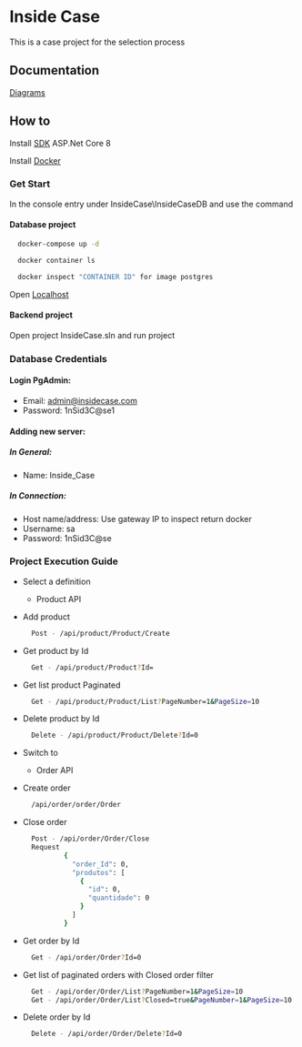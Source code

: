 
# Inside Case

This is a case project for the selection process

## Documentation

[Diagrams](https://miro.com/welcomeonboard/QnVOWktEM1A3Tk02TGNVMU42dTZ3WHJlUnBOTWxTWDRmelJ5YUVzQnVnVUo5aURER1poRmZtQm9Mbkh1T3RTQ3wzNDU4NzY0NTg0MTk1OTExODM3fDI=?share_link_id=220806220436)

## How to

Install [SDK](https://dotnet.microsoft.com/pt-br/download/dotnet/8.0) ASP.Net Core 8

Install [Docker](https://docs.docker.com/desktop/install/windows-install/) 

### Get Start

In the console entry under InsideCase\InsideCaseDB and use the command

#### Database project

```bash
  docker-compose up -d

  docker container ls

  docker inspect "CONTAINER ID" for image postgres
```

Open [Localhost](http://localhost:8080/) 

#### Backend project

Open project InsideCase.sln and run project

### Database Credentials

#### Login PgAdmin:

- Email: admin@insidecase.com
- Password: 1nSid3C@se1

#### Adding new server:

##### In General:
- Name: Inside_Case

##### In Connection:
- Host name/address: Use gateway IP to inspect return docker
- Username: sa
- Password: 1nSid3C@se

### Project Execution Guide

- Select a definition
  - Product API

- Add product
  ```bash
    Post - /api/product/Product/Create
  ```
  
- Get product by Id
  ```bash
    Get - /api/product/Product?Id=
  ```

- Get list product Paginated
  ```bash
    Get - /api/product/Product/List?PageNumber=1&PageSize=10
  ```

- Delete product by Id
  ```bash
    Delete - /api/product/Product/Delete?Id=0
  ```

- Switch to
  - Order API

- Create order
  ```bash
    /api/order/order/Order
  ```

- Close order
  ```bash
    Post - /api/order/Order/Close
    Request
            {
              "order_Id": 0,
              "produtos": [
                {
                  "id": 0,
                  "quantidade": 0
                }
              ]
            }
  ```

- Get order by Id
  ```bash
    Get - /api/order/Order?Id=0
  ```

- Get list of paginated orders with Closed order filter
  ```bash
    Get - /api/order/Order/List?PageNumber=1&PageSize=10
    Get - /api/order/Order/List?Closed=true&PageNumber=1&PageSize=10
  ```

- Delete order by Id
  ```bash
    Delete - /api/order/Order/Delete?Id=0
  ```
